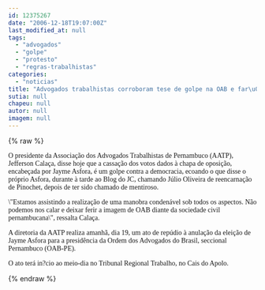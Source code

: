 ```yaml
---
id: 12375267
date: "2006-12-18T19:07:00Z"
last_modified_at: null
tags:
  - "advogados"
  - "golpe"
  - "protesto"
  - "regras-trabalhistas"
categories:
  - "noticias"
title: "Advogados trabalhistas corroboram tese de golpe na OAB e far\u00e3o protesto em favor de Jayme Asfora amanh\u00e3"
sutia: null
chapeu: null
autor: null
imagem: null
---
```

{% raw %}
<p><P><FONT face=Verdana>O presidente da Associação dos Advogados Trabalhistas de Pernambuco (AATP), Jefferson Calaça, disse hoje que a cassação dos votos dados à chapa de oposição, encabeçada por Jayme Asfora, é um golpe contra a democracia, ecoando o que disse o próprio Asfora, durante à tarde ao Blog do JC, chamando Júlio Oliveira de reencarnação de Pinochet, depois de ter sido chamado de mentiroso. </FONT></P></p>
<p><P><FONT face=Verdana>\"Estamos assistindo a realização de uma manobra condenável sob todos os aspectos. Não podemos nos calar e deixar ferir a imagem de OAB diante da sociedade civil pernambucana\", ressalta Calaça.</FONT></P></p>
<p><P><FONT face=Verdana>A diretoria da AATP realiza amanhã, dia 19, um ato de repúdio à anulação da eleição de Jayme Asfora para a presidência da Ordem dos Advogados do Brasil, seccional Pernambuco (OAB-PE). </FONT></P></p>
<p><P><FONT face=Verdana>O ato terá in?cio ao meio-dia no Tribunal Regional Trabalho, no Cais do Apolo.</FONT></P> </p>
{% endraw %}